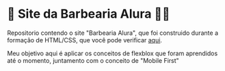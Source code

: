 # :haircut:	Site da Barbearia Alura :haircut_man:		

Repositorio contendo o site "Barbearia Alura", que foi construido durante a formação de HTML/CSS, que você pode verificar [aqui](https://github.com/PedroW21/alura-formacao-html/tree/main/Parte04%20-%20HTML%20%26%20CSS).

Meu objetivo aqui é aplicar os conceitos de flexblox que foram aprendidos até o momento, juntamento com o conceito de "Mobile First"
